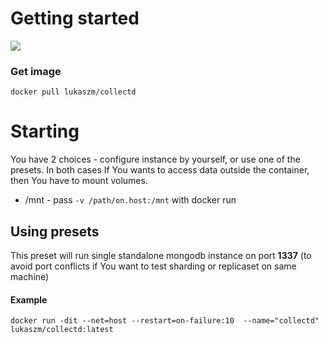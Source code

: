 # Getting started
[![](https://badge.imagelayers.io/lukaszm/colelctd:latest.svg)](https://imagelayers.io/?images=lukaszm/collectd:latest 'Get your own badge on imagelayers.io')

### Get image
```
docker pull lukaszm/collectd
```

# Starting
You have 2 choices - configure instance by yourself, or use one
of the presets. In both cases If You wants to access data outside the container, then
You have to mount volumes.
- /mnt	- pass `-v /path/on.host:/mnt` with docker run

## Using presets
This preset will run single standalone mongodb instance on port **1337** (to avoid port conflicts if You want to test sharding or replicaset on same machine)

#### Example
```
docker run -dit --net=host --restart=on-failure:10  --name="collectd" lukaszm/collectd:latest
```

